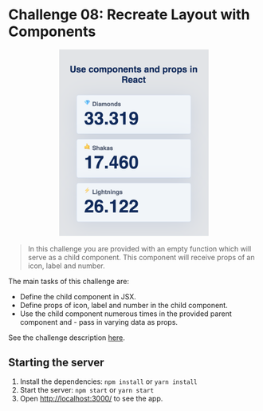 # Challenge 08: Recreate Layout with Components

<p align="center">
  <img alt="Recreate Layout with Components" width="300" src="https://raw.githubusercontent.com/danielacb/course_10-react-challenges-beginner/master/images/08-components-and-props.png">
</p>

> In this challenge you are provided with an empty function which will serve as a child component. This component will receive props of an icon, label and number.

The main tasks of this challenge are:

- Define the child component in JSX.
- Define props of icon, label and number in the child component.
- Use the child component numerous times in the provided parent component and - pass in varying data as props.

See the challenge description [here](https://scotch.io/courses/10-react-challenges-beginner/recreate-layout-with-components).

## Starting the server

1. Install the dependencies: `npm install` or `yarn install`
2. Start the server: `npm start` or `yarn start`
3. Open [http://localhost:3000/](http://localhost:3000/) to see the app.
